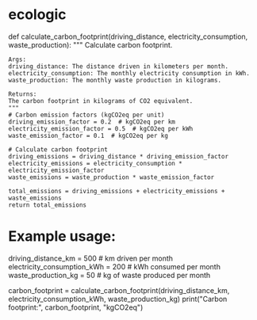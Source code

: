 # ecologic
def calculate_carbon_footprint(driving_distance, electricity_consumption, waste_production):
    """
    Calculate carbon footprint.

    Args:
    driving_distance: The distance driven in kilometers per month.
    electricity_consumption: The monthly electricity consumption in kWh.
    waste_production: The monthly waste production in kilograms.

    Returns:
    The carbon footprint in kilograms of CO2 equivalent.
    """
    # Carbon emission factors (kgCO2eq per unit)
    driving_emission_factor = 0.2  # kgCO2eq per km
    electricity_emission_factor = 0.5  # kgCO2eq per kWh
    waste_emission_factor = 0.1  # kgCO2eq per kg

    # Calculate carbon footprint
    driving_emissions = driving_distance * driving_emission_factor
    electricity_emissions = electricity_consumption * electricity_emission_factor
    waste_emissions = waste_production * waste_emission_factor

    total_emissions = driving_emissions + electricity_emissions + waste_emissions
    return total_emissions

# Example usage:
driving_distance_km = 500  # km driven per month
electricity_consumption_kWh = 200  # kWh consumed per month
waste_production_kg = 50  # kg of waste produced per month

carbon_footprint = calculate_carbon_footprint(driving_distance_km, electricity_consumption_kWh, waste_production_kg)
print("Carbon footprint:", carbon_footprint, "kgCO2eq")
